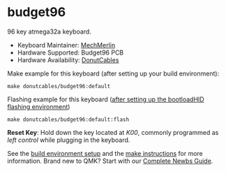 # budget96

96 key atmega32a keyboard. 

* Keyboard Maintainer: [MechMerlin](https://github.com/mechmerlin)
* Hardware Supported: Budget96 PCB
* Hardware Availability: [DonutCables](https://donutcables.com/)

Make example for this keyboard (after setting up your build environment):

    make donutcables/budget96:default

Flashing example for this keyboard ([after setting up the bootloadHID flashing environment](https://docs.qmk.fm/#/flashing_bootloadhid))

    make donutcables/budget96:default:flash

**Reset Key**: Hold down the key located at *K00*, commonly programmed as *left control* while plugging in the keyboard.

See the [build environment setup](https://docs.qmk.fm/#/getting_started_build_tools) and the [make instructions](https://docs.qmk.fm/#/getting_started_make_guide) for more information. Brand new to QMK? Start with our [Complete Newbs Guide](https://docs.qmk.fm/#/newbs).
